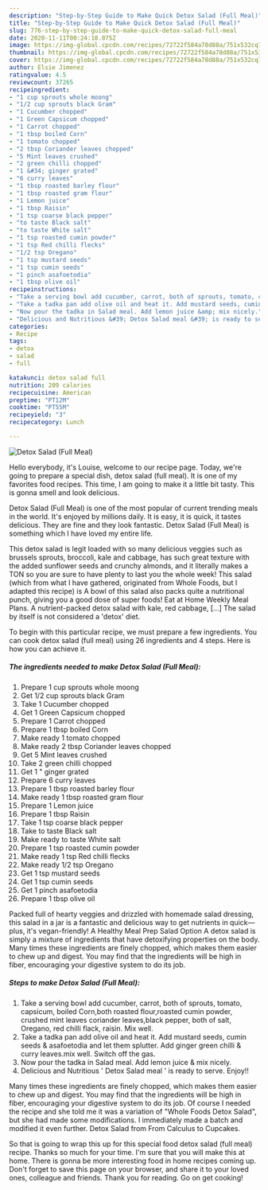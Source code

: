 ```yaml
---
description: "Step-by-Step Guide to Make Quick Detox Salad (Full Meal)"
title: "Step-by-Step Guide to Make Quick Detox Salad (Full Meal)"
slug: 776-step-by-step-guide-to-make-quick-detox-salad-full-meal
date: 2020-11-11T00:24:18.075Z
image: https://img-global.cpcdn.com/recipes/72722f584a78d88a/751x532cq70/detox-salad-full-meal-recipe-main-photo.jpg
thumbnail: https://img-global.cpcdn.com/recipes/72722f584a78d88a/751x532cq70/detox-salad-full-meal-recipe-main-photo.jpg
cover: https://img-global.cpcdn.com/recipes/72722f584a78d88a/751x532cq70/detox-salad-full-meal-recipe-main-photo.jpg
author: Elsie Jimenez
ratingvalue: 4.5
reviewcount: 37265
recipeingredient:
- "1 cup sprouts whole moong"
- "1/2 cup sprouts black Gram"
- "1 Cucumber chopped"
- "1 Green Capsicum chopped"
- "1 Carrot chopped"
- "1 tbsp boiled Corn"
- "1 tomato chopped"
- "2 tbsp Coriander leaves chopped"
- "5 Mint leaves crushed"
- "2 green chilli chopped"
- "1 &#34; ginger grated"
- "6 curry leaves"
- "1 tbsp roasted barley flour"
- "1 tbsp roasted gram flour"
- "1 Lemon juice"
- "1 tbsp Raisin"
- "1 tsp coarse black pepper"
- "to taste Black salt"
- "to taste White salt"
- "1 tsp roasted cumin powder"
- "1 tsp Red chilli flecks"
- "1/2 tsp Oregano"
- "1 tsp mustard seeds"
- "1 tsp cumin seeds"
- "1 pinch asafoetodia"
- "1 tbsp olive oil"
recipeinstructions:
- "Take a serving bowl add cucumber, carrot, both of sprouts, tomato, capsicum, boiled Corn,both roasted flour,roasted cumin powder, crushed mint leaves coriander leaves,black pepper, both of salt, Oregano, red chilli flack, raisin. Mix well."
- "Take a tadka pan add olive oil and heat it. Add mustard seeds, cumin seeds &amp; asafoetodia and let them splutter. Add ginger green chilli &amp; curry leaves.mix well. Switch off the gas."
- "Now pour the tadka in Salad meal. Add lemon juice &amp; mix nicely."
- "Delicious and Nutritious &#39; Detox Salad meal &#39; is ready to serve. Enjoy!!"
categories:
- Recipe
tags:
- detox
- salad
- full

katakunci: detox salad full 
nutrition: 209 calories
recipecuisine: American
preptime: "PT12M"
cooktime: "PT55M"
recipeyield: "3"
recipecategory: Lunch

---
```



![Detox Salad (Full Meal)](https://img-global.cpcdn.com/recipes/72722f584a78d88a/751x532cq70/detox-salad-full-meal-recipe-main-photo.jpg)

Hello everybody, it's Louise, welcome to our recipe page. Today, we're going to prepare a special dish, detox salad (full meal). It is one of my favorites food recipes. This time, I am going to make it a little bit tasty. This is gonna smell and look delicious.

Detox Salad (Full Meal) is one of the most popular of current trending meals in the world. It's enjoyed by millions daily. It is easy, it is quick, it tastes delicious. They are fine and they look fantastic. Detox Salad (Full Meal) is something which I have loved my entire life.

This detox salad is legit loaded with so many delicious veggies such as brussels sprouts, broccoli, kale and cabbage, has such great texture with the added sunflower seeds and crunchy almonds, and it literally makes a TON so you are sure to have plenty to last you the whole week! This salad (which from what I have gathered, originated from Whole Foods, but I adapted this recipe) is A bowl of this salad also packs quite a nutritional punch, giving you a good dose of super foods! Eat at Home Weekly Meal Plans. A nutrient-packed detox salad with kale, red cabbage, […] The salad by itself is not considered a &#39;detox&#39; diet.


To begin with this particular recipe, we must prepare a few ingredients. You can cook detox salad (full meal) using 26 ingredients and 4 steps. Here is how you can achieve it.

<!--inarticleads1-->

##### The ingredients needed to make Detox Salad (Full Meal):

1. Prepare 1 cup sprouts whole moong
1. Get 1/2 cup sprouts black Gram
1. Take 1 Cucumber chopped
1. Get 1 Green Capsicum chopped
1. Prepare 1 Carrot chopped
1. Prepare 1 tbsp boiled Corn
1. Make ready 1 tomato chopped
1. Make ready 2 tbsp Coriander leaves chopped
1. Get 5 Mint leaves crushed
1. Take 2 green chilli chopped
1. Get 1 &#34; ginger grated
1. Prepare 6 curry leaves
1. Prepare 1 tbsp roasted barley flour
1. Make ready 1 tbsp roasted gram flour
1. Prepare 1 Lemon juice
1. Prepare 1 tbsp Raisin
1. Take 1 tsp coarse black pepper
1. Take to taste Black salt
1. Make ready to taste White salt
1. Prepare 1 tsp roasted cumin powder
1. Make ready 1 tsp Red chilli flecks
1. Make ready 1/2 tsp Oregano
1. Get 1 tsp mustard seeds
1. Get 1 tsp cumin seeds
1. Get 1 pinch asafoetodia
1. Prepare 1 tbsp olive oil


Packed full of hearty veggies and drizzled with homemade salad dressing, this salad in a jar is a fantastic and delicious way to get nutrients in quick—plus, it&#39;s vegan-friendly! A Healthy Meal Prep Salad Option A detox salad is simply a mixture of ingredients that have detoxifying properties on the body. Many times these ingredients are finely chopped, which makes them easier to chew up and digest. You may find that the ingredients will be high in fiber, encouraging your digestive system to do its job. 

<!--inarticleads2-->

##### Steps to make Detox Salad (Full Meal):

1. Take a serving bowl add cucumber, carrot, both of sprouts, tomato, capsicum, boiled Corn,both roasted flour,roasted cumin powder, crushed mint leaves coriander leaves,black pepper, both of salt, Oregano, red chilli flack, raisin. Mix well.
1. Take a tadka pan add olive oil and heat it. Add mustard seeds, cumin seeds &amp; asafoetodia and let them splutter. Add ginger green chilli &amp; curry leaves.mix well. Switch off the gas.
1. Now pour the tadka in Salad meal. Add lemon juice &amp; mix nicely.
1. Delicious and Nutritious &#39; Detox Salad meal &#39; is ready to serve. Enjoy!!


Many times these ingredients are finely chopped, which makes them easier to chew up and digest. You may find that the ingredients will be high in fiber, encouraging your digestive system to do its job. Of course I needed the recipe and she told me it was a variation of &#34;Whole Foods Detox Salad&#34;, but she had made some modifications. I immediately made a batch and modified it even further. Detox Salad from From Calculus to Cupcakes. 

So that is going to wrap this up for this special food detox salad (full meal) recipe. Thanks so much for your time. I'm sure that you will make this at home. There is gonna be more interesting food in home recipes coming up. Don't forget to save this page on your browser, and share it to your loved ones, colleague and friends. Thank you for reading. Go on get cooking!
